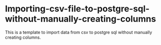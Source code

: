 # Importing-csv-file-to-postgre-sql-without-manually-creating-columns
This is a template to import data from csv to postgre sql without manually creating columns. 
